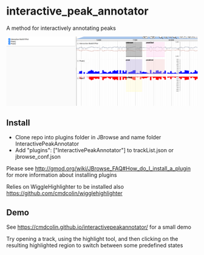 # interactive_peak_annotator

A method for interactively annotating peaks

![](img/1.png)



## Install

- Clone repo into plugins folder in JBrowse and name folder InteractivePeakAnnotator
- Add "plugins": ["InteractivePeakAnnotator"] to trackList.json or jbrowse_conf.json


Please see http://gmod.org/wiki/JBrowse_FAQ#How_do_I_install_a_plugin for more information about installing plugins

Relies on WiggleHighlighter to be installed also https://github.com/cmdcolin/wigglehighlighter

## Demo

See https://cmdcolin.github.io/interactivepeakannotator/ for a small demo


Try opening a track, using the highlight tool, and then clicking on the resulting highlighted region to switch between some predefined states
